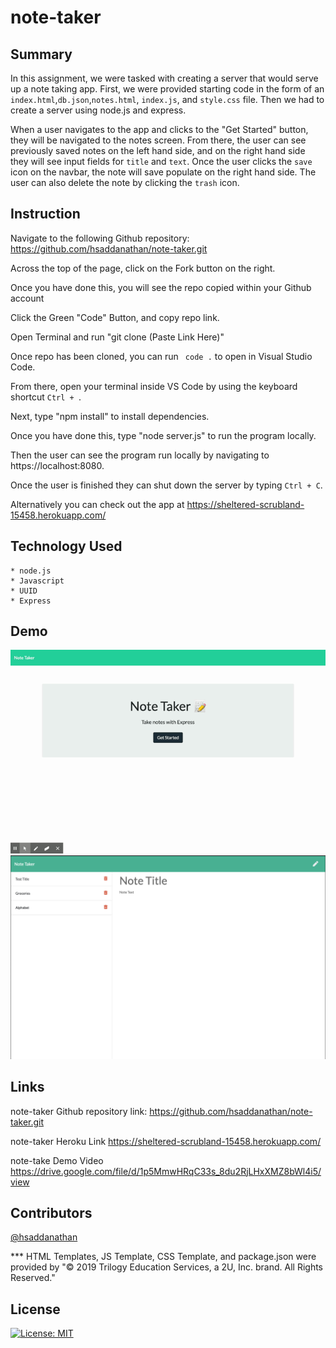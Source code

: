# note-taker


## Summary
In this assignment, we were tasked with creating a server that would serve up a note taking app. First, we were provided starting code in the form of an `index.html`,`db.json`,`notes.html`, `index.js`, and `style.css` file. Then we had to create a server using node.js and express. 

When a user navigates to the app and clicks to the "Get Started" button, they will be navigated to the notes screen. From there, the user can see previously saved notes on the left hand side, and on the right hand side they will see input fields for `title` and `text`. Once the user clicks the `save` icon on the navbar, the note will save populate on the right hand side. The user can also delete the note by clicking the `trash` icon.

## Instruction

Navigate to the following Github repository:
    https://github.com/hsaddanathan/note-taker.git

Across the top of the page, click on the Fork button on the right.

Once you have done this, you will see the repo copied within your Github account

Click the Green "Code" Button, and copy repo link. 

Open Terminal and run "git clone (Paste Link Here)"

Once repo has been cloned, you can run ` code .` to open in Visual Studio Code. 

From there, open your terminal inside VS Code by using the keyboard shortcut `Ctrl + `. 

Next, type "npm install" to install dependencies.

Once you have done this, type "node server.js" to run the program locally. 

Then the user can see the program run locally by navigating to https://localhost:8080. 

Once the user is finished they can shut down the server by typing `Ctrl + C`. 

Alternatively you can check out the app at https://sheltered-scrubland-15458.herokuapp.com/


## Technology Used
    * node.js
    * Javascript
    * UUID
    * Express

## Demo
![Demo](instructional-resource/note-taker.gif)
![PagePreview](instructional-resource/note-taker.png)


## Links

note-taker Github repository link:
    https://github.com/hsaddanathan/note-taker.git

note-taker Heroku Link
    https://sheltered-scrubland-15458.herokuapp.com/

note-take Demo Video
    https://drive.google.com/file/d/1p5MmwHRqC33s_8du2RjLHxXMZ8bWl4i5/view

## Contributors 
[@hsaddanathan](https://github.com/hsaddanathan)

***  HTML Templates, JS Template, CSS Template, and package.json were provided by "© 2019 Trilogy Education Services, a 2U, Inc. brand. All Rights Reserved." 


## License
[![License: MIT](https://img.shields.io/badge/License-MIT-yellow.svg)](https://opensource.org/licenses/MIT)
